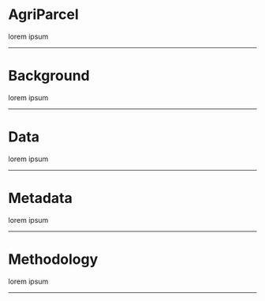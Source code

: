 # AgriParcel

lorem ipsum

---

# Background

lorem ipsum

---

# Data

lorem ipsum

---

# Metadata

lorem ipsum

---

# Methodology

lorem ipsum

---
